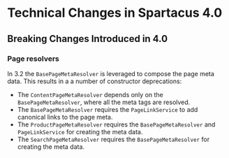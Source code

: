 # Technical Changes in Spartacus 4.0

## Breaking Changes Introduced in 4.0

### Page resolvers
In 3.2 the `BasePageMetaResolver` is leveraged to compose the page meta data. This results in a a number of constructor deprecations:
- The `ContentPageMetaResolver` depends only on the `BasePageMetaResolver`, where all the meta tags are resolved. 
- The `BasePageMetaResolver` requires the `PageLinkService` to add canonical links to the page meta.
- The `ProductPageMetaResolver` requires the `BasePageMetaResolver` and `PageLinkService` for creating the meta data. 
- The `SearchPageMetaResolver` requires the `BasePageMetaResolver` for creating the meta data. 